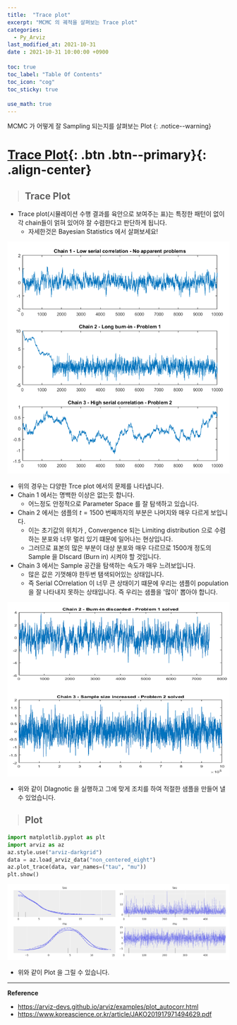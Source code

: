 ```yaml
---
title:  "Trace plot"
excerpt: "MCMC 의 궤적을 살펴보는 Trace plot"
categories:
  - Py_Arviz
last_modified_at: 2021-10-31
date : 2021-10-31 10:00:00 +0900

toc: true
toc_label: "Table Of Contents"
toc_icon: "cog"
toc_sticky: true

use_math: true
---
```


 MCMC 가 어떻게 잘 Sampling 되는지를 살펴보는 Plot
{: .notice--warning}

# [Trace Plot](#link){: .btn .btn--primary}{: .align-center}

> ## Trace Plot 

- Trace plot(시뮬레이션 수행 결과를 육안으로 보여주는 표)는 특정한 패턴이 없이 각 chain들이 얽혀 있어야 잘 수렴한다고 판단하게 됩니다. 
  - 자세한것은 Bayesian Statistics 에서 살펴보세요! 

![png](/assets/images/Python/47_1.png)

- 위의 경우는 댜양한 Trce plot 에서의 문제를 나타냅니다. 
- Chain 1 에서는 명백한 이상은 없는듯 합니다. 
  - 어느정도 안정적으로 Parameter Space 를 잘 탐색하고 있습니다. 
- Chain 2 에서는 샘플의 $t = 1500$ 번째까지의 부분은 나머지와 매우 다르게 보입니다. 
  - 이는 초기값의 위치가 , Convergence 되는 Limiting distribution 으로 수렴하는 분포와 너무 멀리 있기 떄문에 일어나는 현상입니다. 
  - 그러므로 표본의 많은 부분이 대상 분포와 매우 다르므로 1500개 정도의 Sample 을 DIscard (Burn in) 시켜야 할 것입니다. 
- Chain 3 에서는 Sample 공간을 탐색하는 속도가 매우 느려보입니다. 
  - 많은 값은 기껏해야 한두번 탬색되어있는 상태입니다.
  - 즉 Serial COrrelation 이 너무 큰 상태이기 떄문에 우리는 샘플이 population 을 잘 나타내지 못하는 상태입니다. 즉 우리는 샘플을 '많이' 뽑아야 합니다. 

![png](/assets/images/Python/47_2.png)

- 위와 같이 DIagnotic 을 실행하고 그에 맞게 조치를 하여 적절한 샘플을 만들어 낼 수 있었습니다.

> ## Plot

```python
import matplotlib.pyplot as plt
import arviz as az
az.style.use("arviz-darkgrid")
data = az.load_arviz_data("non_centered_eight")
az.plot_trace(data, var_names=("tau", "mu"))
plt.show()
```

![png](/assets/images/Python/47_3.png)

- 위와 같이 Plot 을 그릴 수 있습니다. 

---

**Reference**

- <https://arviz-devs.github.io/arviz/examples/plot_autocorr.html>
- <https://www.koreascience.or.kr/article/JAKO201917971494629.pdf>

